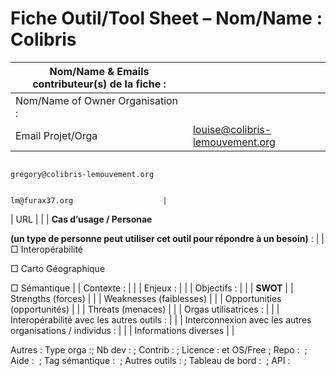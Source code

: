 Fiche Outil/Tool Sheet – Nom/Name : Colibris
============================================

| Nom/Name & Emails contributeur(s) de la fiche :                               |                                  |
|-------------------------------------------------------------------------------|----------------------------------|
| Nom/Name of Owner Organisation :                                              |                                  |
| Email Projet/Orga                                                             | louise@colibris-lemouvement.org  
                                                                                                                   
                                                                                 gregory@colibris-lemouvement.org  
                                                                                                                   
                                                                                 lm@furax37.org                    |
| URL                                                                           |                                  |
| **Cas d’usage / Personae**                                                    
                                                                                
 **(un type de personne peut utiliser cet outil pour répondre à un besoin)** :  |
| □ Interopérabilité                                                            
                                                                                
 □ Carto Géographique                                                           
                                                                                
 □ Sémantique                                                                   |
| Contexte :                                                                    |                                  |
| Enjeux :                                                                      |                                  |
| Objectifs :                                                                   |                                  |
| **SWOT**                                                                      |
| Strengths (forces)                                                            |                                  |
| Weaknesses (faiblesses)                                                       |                                  |
| Opportunities (opportunités)                                                  |                                  |
| Threats (menaces)                                                             |                                  |
| Orgas utilisatrices :                                                         |                                  |
| Interopérabilité avec les autres outils :                                     |                                  |
| Interconnexion avec les autres organisations / individus :                    |                                  |
| Informations diverses                                                         |                                  |

Autres : Type orga :; Nb dev : ; Contrib : ; Licence : et OS/Free ; Repo :  ; Aide :  ; Tag sémantique :  ; Autres outils : ; Tableau de bord :  ; API :
